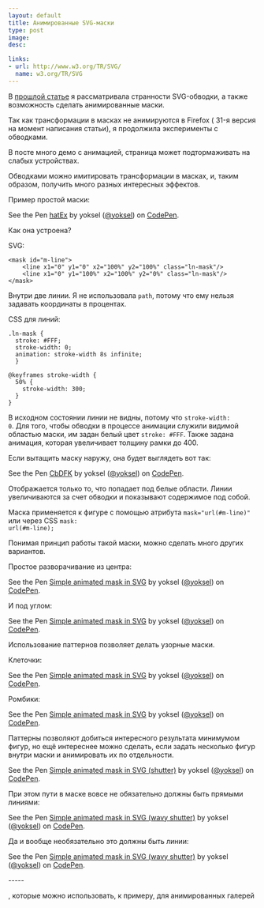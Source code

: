 ```yaml
---
layout: default
title: Анимированные SVG-маски
type: post
image:
desc:

links:
- url: http://www.w3.org/TR/SVG/
  name: w3.org/TR/SVG
---
```


В <a href="/svg-stroke">прошлой статье</a> я рассматривала странности SVG-обводки, а также возможность сделать анимированные маски.

Так как трансформации в масках не анимируются в Firefox ( 31-я версия на момент написания статьи), я продолжила эксперименты с обводками. <!--more-->

<div class="warning--before-read">В посте много демо с анимацией, страница может подтормаживать на слабых устройствах.</div>

Обводками можно имитировать трансформации в масках, и, таким образом, получить много разных интересных эффектов.

Пример простой маски:

<p data-height="320" data-theme-id="4974" data-slug-hash="hatEx" data-default-tab="result" class='codepen'>See the Pen <a href='http://codepen.io/yoksel/pen/hatEx/'>hatEx</a> by yoksel (<a href='http://codepen.io/yoksel'>@yoksel</a>) on <a href='http://codepen.io'>CodePen</a>.</p>
<script async src="//codepen.io/assets/embed/ei.js"></script>

Как она устроена?

SVG:

<pre><code class="language-markup">&lt;mask id="m-line">
    &lt;line x1="0" y1="0" x2="100%" y2="100%" class="ln-mask"/>
    &lt;line x1="0" y1="100%" x2="100%" y2="0%" class="ln-mask"/>
&lt;/mask></code></pre>

Внутри две линии. Я не использовала <code>path</code>, потому что ему нельзя задавать координаты в процентах.

CSS для линий:

<pre><code class="language-css">.ln-mask {
  stroke: #FFF;
  stroke-width: 0;
  animation: stroke-width 8s infinite;
  }

@keyframes stroke-width {
  50% {
    stroke-width: 300;
  }
}</code></pre>

В исходном состоянии линии не видны, потому что <code>stroke-width: 0</code>. Для того, чтобы обводки в процессе анимации служили видимой областью маски, им задан белый цвет <code>stroke: #FFF</code>. Также задана анимация, которая увеличивает толщину рамки до 400.

Если вытащить маску наружу, она будет выглядеть вот так:

<p data-height="320" data-theme-id="4974" data-slug-hash="CbDFK" data-default-tab="result" class='codepen'>See the Pen <a href='http://codepen.io/yoksel/pen/CbDFK/'>CbDFK</a> by yoksel (<a href='http://codepen.io/yoksel'>@yoksel</a>) on <a href='http://codepen.io'>CodePen</a>.</p>
<script async src="//codepen.io/assets/embed/ei.js"></script>

Отображается только то, что попадает под белые области. Линии увеличиваются за счет обводки и показывают содержимое под собой.

Маска применяется к фигуре с помощью атрибута <code>mask="url(#m-line)"</code> или через CSS <code>mask: url(#m-line);</code>

Понимая принцип работы такой маски, можно сделать много других вариантов.

Простое разворачивание из центра:

<p data-height="320" data-theme-id="4974" data-slug-hash="sktnE" data-default-tab="result" class='codepen'>See the Pen <a href='http://codepen.io/yoksel/pen/sktnE/'>Simple animated mask in SVG</a> by yoksel (<a href='http://codepen.io/yoksel'>@yoksel</a>) on <a href='http://codepen.io'>CodePen</a>.</p>
<script async src="//codepen.io/assets/embed/ei.js"></script>

И под углом:

<p data-height="320" data-theme-id="4974" data-slug-hash="IBxJt" data-default-tab="result" class='codepen'>See the Pen <a href='http://codepen.io/yoksel/pen/IBxJt/'>Simple animated mask in SVG</a> by yoksel (<a href='http://codepen.io/yoksel'>@yoksel</a>) on <a href='http://codepen.io'>CodePen</a>.</p>
<script async src="//codepen.io/assets/embed/ei.js"></script>

Использование паттернов позволяет делать узорные маски.

Клеточки:

<p data-height="320" data-theme-id="4974" data-slug-hash="xAybm" data-default-tab="result" class='codepen'>See the Pen <a href='http://codepen.io/yoksel/pen/xAybm/'>Simple animated mask in SVG</a> by yoksel (<a href='http://codepen.io/yoksel'>@yoksel</a>) on <a href='http://codepen.io'>CodePen</a>.</p>
<script async src="//codepen.io/assets/embed/ei.js"></script>

Ромбики:

<p data-height="320" data-theme-id="4974" data-slug-hash="cHFJw" data-default-tab="result" class='codepen'>See the Pen <a href='http://codepen.io/yoksel/pen/cHFJw/'>Simple animated mask in SVG</a> by yoksel (<a href='http://codepen.io/yoksel'>@yoksel</a>) on <a href='http://codepen.io'>CodePen</a>.</p>
<script async src="//codepen.io/assets/embed/ei.js"></script>

Паттерны позволяют добиться интересного результата минимумом фигур, но ещё интереснее можно сделать, если задать несколько фигур внутри маски и анимировать их по отдельности.

<p data-height="320" data-theme-id="4974" data-slug-hash="dCFrG" data-default-tab="result" class='codepen'>See the Pen <a href='http://codepen.io/yoksel/pen/dCFrG/'>Simple animated mask in SVG (shutter)</a> by yoksel (<a href='http://codepen.io/yoksel'>@yoksel</a>) on <a href='http://codepen.io'>CodePen</a>.</p>
<script async src="//codepen.io/assets/embed/ei.js"></script>

При этом пути в маске вовсе не обязательно должны быть прямыми линиями:

<p data-height="320" data-theme-id="4974" data-slug-hash="cxkDi" data-default-tab="result" class='codepen'>See the Pen <a href='http://codepen.io/yoksel/pen/cxkDi/'>Simple animated mask in SVG (wavy shutter)</a> by yoksel (<a href='http://codepen.io/yoksel'>@yoksel</a>) on <a href='http://codepen.io'>CodePen</a>.</p>
<script async src="//codepen.io/assets/embed/ei.js"></script>

Да и вообще необязательно это должны быть линии:

<p data-height="320" data-theme-id="4974" data-slug-hash="HvLzE" data-default-tab="result" class='codepen'>See the Pen <a href='http://codepen.io/yoksel/pen/HvLzE/'>Simple animated mask in SVG (wavy shutter)</a> by yoksel (<a href='http://codepen.io/yoksel'>@yoksel</a>) on <a href='http://codepen.io'>CodePen</a>.</p>
<script async src="//codepen.io/assets/embed/ei.js"></script>
-----

, которые можно использовать, к примеру, для анимированных галерей
